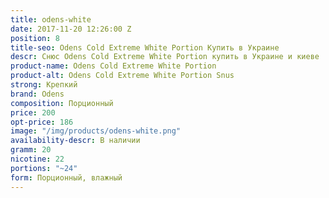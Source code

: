 ```yaml
---
title: odens-white
date: 2017-11-20 12:26:00 Z
position: 8
title-seo: Odens Cold Extreme White Portion Купить в Украине
descr: Снюс Odens Cold Extreme White Portion купить в Украине и киеве
product-name: Odens Cold Extreme White Portion
product-alt: Odens Cold Extreme White Portion Snus
strong: Крепкий
brand: Odens
composition: Порционный
price: 200
opt-price: 186
image: "/img/products/odens-white.png"
availability-descr: В наличии
gramm: 20
nicotine: 22
portions: "~24"
form: Порционный, влажный
---
```


